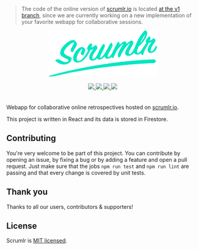 > The code of the online version of [scrumlr.io](https://scrumlr.io) is located
> [at the v1 branch](https://github.com/scrumlr/scrumlr.io/tree/v1), since we are currently working on a new 
> implementation of your favorite webapp for collaborative sessions.

<div align="center" markdown="1" style="margin-bottom: 2.5em">
  <p>
    <img src="scrumlr.png" alt="scrumlr.io" style="width: 284px; max-width: 80%; height: auto;" />
  </p>
  <p>
    <a href="https://app.fossa.io/projects/git%2Bgithub.com%2Fmasinio%2Fscrumlr.io?ref=badge_shield" alt="FOSSA Status" target="_blank">
        <img src="https://app.fossa.io/api/projects/git%2Bgithub.com%2Fmasinio%2Fscrumlr.io.svg?type=shield"/>
    </a>
    <a href="https://depfu.com" alt="Dependency Status">
      <img src="https://badges.depfu.com/badges/e64e883c9b747da1bb9ea8e24759a2aa/status.svg"/>
    </a>
    <a href="https://depfu.com/github/inovex/scrumlr.io?project_id=17033" alt="Dependency Status">
      <img src="https://badges.depfu.com/badges/e64e883c9b747da1bb9ea8e24759a2aa/overview.svg"/>
    </a>
    <a href="https://depfu.com/github/inovex/scrumlr.io?project_id=17033" alt="Dependency Status">
      <img src="https://badges.depfu.com/badges/e64e883c9b747da1bb9ea8e24759a2aa/count.svg"/>
    </a>
  </p>
</div>

Webapp for collaborative online retrospectives hosted on [scrumlr.io](https://scrumlr.io).

This project is written in React and its data is stored in Firestore.

## Contributing

You're very welcome to be part of this project. You can contribute by opening an issue, by
fixing a bug or by adding a feature and open a pull request. Just make sure that the jobs
`npm run test` and `npm run lint` are passing and that every change is covered by unit tests.

## Thank you

Thanks to all our users, contributors & supporters!

## License

Scrumlr is [MIT licensed](https://github.com/masinio/scrumlr.io/blob/tech/doc/LICENSE).
